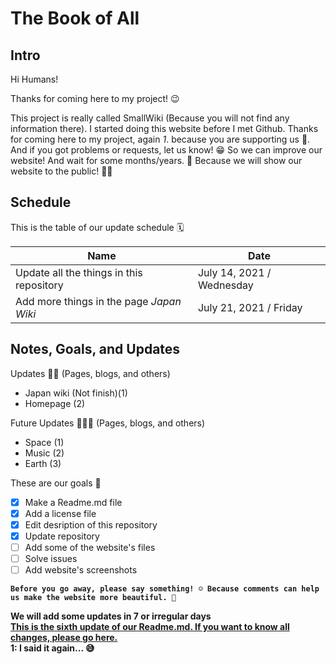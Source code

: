 # The Book of All

## Intro

Hi Humans!

Thanks for coming here to my project! 😉

This project is really called SmallWiki (Because you will not find any information there). I started doing this website before I met Github. Thanks for coming here to my project, again *1*. because you are supporting us 💖. And if you got problems or requests, let us know! 😁 So we can improve our website! And wait for some months/years. 🤔 Because we will show our website to the public! 📢📢

## Schedule

This is the table of our update schedule 🗓️

| Name | Date |
| ------------- | ------------- |
| Update all the things in this repository | July 14, 2021 / Wednesday |
| Add more things in the page *Japan Wiki*  | July 21, 2021 / Friday |

## Notes, Goals, and Updates

Updates 👨‍💻 (Pages, blogs, and others)

- Japan wiki (Not finish)(1)
- Homepage (2)

Future Updates 👨‍💻🔮 (Pages, blogs, and others)

- Space (1)
- Music (2)
- Earth (3)

These are our goals 🎯

- [x] Make a Readme.md file
- [x] Add a license file
- [x] Edit desription of this repository
- [x] Update repository
- [ ] Add some of the website's files
- [ ] Solve issues
- [ ] Add website's screenshots

**`Before you go away, please say something! ☺️ Because comments can help us make the website more beautiful. 💖`**


**We will add some updates in 7 or irregular days** <br/>
**[This is the sixth update of our Readme.md. If you want to know all changes, please go here.](https://bit.ly/3iR9dcD)** <br/>
**1: I said it again... 😅**

